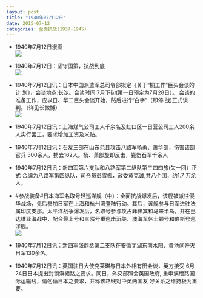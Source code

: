 ```yaml
---
layout: post
title: "1940年07月12日"
date: 2015-07-12
categories: 全面抗战(1937-1945)
---
```


<meta name="referrer" content="no-referrer" />

- 1940年7月12日漫画 <br/><img src="https://ww1.sinaimg.cn/large/aca367d8jw1eu0c6k9ejoj20dw0kjgnh.jpg" />

- 1940年7月12日：坚守国策，抗战到底 <br/><img src="https://ww3.sinaimg.cn/large/aca367d8jw1eu0agyq4vpj211p0giwkb.jpg" />

- 1940年7月12日讯：日本中国派遣军总司令部拟定《关于“桐工作”巨头会谈的计 划》，会谈地点:长沙。会谈时间:7月下旬(第一日预定为7月28日）。 会谈的准备工作，应以日、华二巨头会谈开始，然后进行“白字”（即停 战)正式谈判。（详见长微博） <br/><img src="https://ww2.sinaimg.cn/large/aca367d8jw1eu08q0kqclj20c809zjso.jpg" />

- 1940年7月12日讯：上海煤气公司工人千余名及虹口区一日营公司工人200余人实行罢工，要求增加工资及米贴。 

- 1940年7月12日讯：石友三部在山东范县攻击八路军杨勇、萧华部，伤害该部官兵 500余人，掳去162人。杨、萧部旋即反击，毙伤石军千余人 

- 1940年7月12日讯：新四军第六支队和八路军第二纵队第三四四旅(欠一团）正式 合编为八路军第四纵队，司令员彭雪楓，政委黄克诚,共八个团，约1.7 万余人。 

- #参战装备#日本海军名取号轻巡洋舰（中）：全面抗战爆发后，该舰被派往侵华战场，先后参加日军在上海和杭州湾登陆行动。其后，该舰参与日军进驻法属印度支那。太平洋战争爆发后，名取号参与攻占菲律宾和马来半岛，并在巴达维亚海战中，配合最上号和三隈号重巡击沉美、澳海军休士顿号和伯斯号巡洋舰。 <br/><img src="https://ww2.sinaimg.cn/large/aca367d8jw1etzre5wkcpj20jg0bigny.jpg" />

- 1940年7月12日讯：新四军张鼎丞第二支队在安徽芜湖东南水阳、黄池间歼灭日军130余名。 

- 1940年7月12日讯：英国驻日大使克莱琪与日本外相有田会谈，英方接受 6月24日日本提出封锁滇緬路之要求。同日，外交部照会英国政府, 重申滇缅路国际运输线，请勿循日本之要求，并称该路线对中英两国友 好关系之维持极为重要。 

